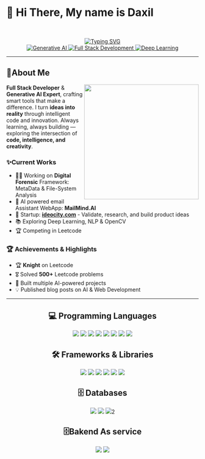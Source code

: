 <h1>👋 Hi There, My name is Daxil </h1>
<br/>
<p align="center">
  <a href="https://git.io/typing-svg">
    <img src="https://readme-typing-svg.demolab.com?font=&weight=500&size=30&duration=3000&pause=500&color=7F7FF7&background=FF000000&center=true&width=438&lines=Full+stack+Devloper;Genrative+AI+Expert;Knight+on+Leetcode;Deep+Learning+Explorer" alt="Typing SVG" />
  </a><br/>
  <a href="https://openai.com/">
    <img src="https://img.shields.io/badge/Generative%20AI-4285F4?style=for-the-badge&logo=openai&logoColor=white" alt="Generative AI" />
  </a>
  <a href="https://vercel.com/">
    <img src="https://img.shields.io/badge/Full%20Stack%20Development-000000?style=for-the-badge&logo=vercel&logoColor=white" alt="Full Stack Development" />
  </a>
  <a href="https://www.tensorflow.org/">
    <img src="https://img.shields.io/badge/Deep%20Learning-FF6F00?style=for-the-badge&logo=tensorflow&logoColor=white" alt="Deep Learning" />
  </a>
</p>
<hr/>

<h2>🚀About Me</h2>
<img align="right" height="300" src="https://media2.giphy.com/media/v1.Y2lkPTc5MGI3NjExdjBybmhqdmQwM3YxbDVncmYyNmtyazVpcTVjbjVydWo0ajgzbmdwaSZlcD12MV9pbnRlcm5hbF9naWZfYnlfaWQmY3Q9Zw/GghGKaZ8JeHJx0apQC/giphy.gif"  />
<p align="left">
  <strong>Full Stack Developer</strong> & <strong>Generative AI Expert</strong>, crafting smart tools that make a difference.
  I turn <strong>ideas into reality</strong> through intelligent code and innovation.
  Always learning, always building — exploring the intersection of <strong>code, intelligence, and creativity</strong>.
</p>
<h3>✨Current Works</h3>
<ul>
  <li>🧑‍💻 Working on <strong>Digital Forensic</strong> Framework: MetaData & File-System Analysis</li>
  <li>📧 AI powered email Assistant WebApp: <Strong>MailMind.AI</Strong></li>
  <li>💸 Startup: <strong><a href="https://www.ideocity.com">ideocity.com</a></strong> - Validate, research, and build product ideas</li>
  <li>📚 Exploring Deep Learning, NLP & OpenCV</li>
  <li>🏆 Competing in Leetcode</li>
</ul>
<h3>🏆 Achievements & Highlights</h3>
<ul>
  <li>🏆 <strong>Knight</strong> on Leetcode</li>
  <li>🎖 Solved <strong>500+</strong> Leetcode problems</li>
  <li>🚀 Built multiple AI-powered projects</li>
  <li>💡 Published blog posts on AI & Web Development</li>
</ul>
<hr/>

<h2 align="center">💻 Programming Languages</h2>
<p align="center">
  <img src="https://img.shields.io/badge/C++-00599C?style=for-the-badge&logo=c%2B%2B&logoColor=white" />
  <img src="https://img.shields.io/badge/JavaScript-F7DF1E?style=for-the-badge&logo=javascript&logoColor=black" />
  <img src="https://img.shields.io/badge/Python-3776AB?style=for-the-badge&logo=python&logoColor=white" />
  <img src="https://img.shields.io/badge/TypeScript-007ACC?style=for-the-badge&logo=typescript&logoColor=white" />
  <img src="https://img.shields.io/badge/Java-F17E1D?style=for-the-badge&logo=java&logoColor=white" />
  <img src="https://img.shields.io/badge/Cypher-4479A1?style=for-the-badge&logo=Neo4j&logoColor=white" />
  <img src="https://img.shields.io/badge/C-0078D6?style=for-the-badge&logo=c&logoColor=white" />
  <img src="https://img.shields.io/badge/SQL-4479A1?style=for-the-badge&logo=mysql&logoColor=white" />
</p>

<h2 align="center">🛠 Frameworks & Libraries</h2>
<p align="center">
  <img src="https://img.shields.io/badge/Next.js-000000?style=for-the-badge&logo=next.js&logoColor=white" />
  <img src="https://img.shields.io/badge/FastAPI-009688?style=for-the-badge&logo=fastapi&logoColor=white" />
  <img src="https://img.shields.io/badge/Express.js-000000?style=for-the-badge&logo=express&logoColor=white" />
  <img src="https://img.shields.io/badge/LangChain-00CFFF?style=for-the-badge&logo=python&logoColor=white" />
  <img src="https://img.shields.io/badge/React-61DAFB?style=for-the-badge&logo=react&logoColor=black" />
  <img src="https://img.shields.io/badge/Tailwind_CSS-38B2AC?style=for-the-badge&logo=tailwind-css&logoColor=white" />
</p>

<h2 align="center">🗄 Databases</h2>
<p align="center">
  <img src="https://img.shields.io/badge/MongoDB-47A248?style=for-the-badge&logo=mongodb&logoColor=white" />
  <img src="https://img.shields.io/badge/PostgreSQL-316192?style=for-the-badge&logo=postgresql&logoColor=white" />
  <img src="https://img.shields.io/badge/Neo4j-07405E?style=for-the-badge&logo=Neo4j&logoColor=white" />2
</p>
<h2 align="center">🗄Bakend As service</h2>
<p align="center">
  <img src="https://img.shields.io/badge/Supabase-3FCF8E?style=for-the-badge&logo=supabase&logoColor=white" />
  <img src="https://img.shields.io/badge/appwrite-FD366E?style=for-the-badge&logo=appwrite&logoColor=white" />
</p>
